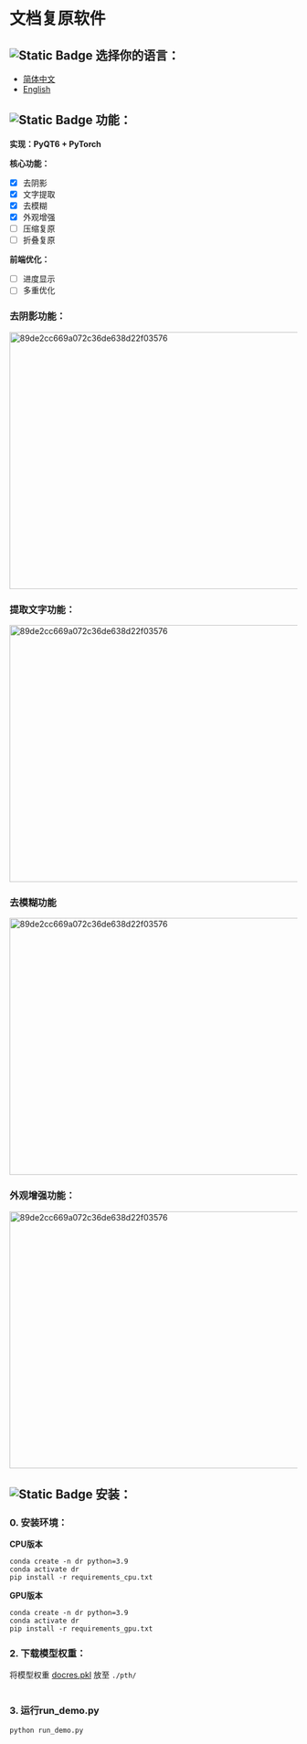 # 文档复原软件

## ![Static Badge](https://img.shields.io/badge/Language-语言-8A2BE2) 选择你的语言：

- [简体中文](readme/readme_CN.md)
- [English](readme/readme_EN.md)

## ![Static Badge](https://img.shields.io/badge/Function-功能-blue) 功能：
**实现：PyQT6 + PyTorch**

**核心功能：**
- [x] 去阴影
- [x] 文字提取
- [x] 去模糊
- [x] 外观增强
- [ ] 压缩复原
- [ ] 折叠复原

**前端优化：**
- [ ] 进度显示
- [ ] 多重优化

### 去阴影功能：
<img src="https://github.com/user-attachments/assets/7ddefb98-afd3-42e2-a59f-ca2f84e6ca72" alt="89de2cc669a072c36de638d22f03576" width=600 height=450/>


<br />

### 提取文字功能：
<img src="https://github.com/user-attachments/assets/4072b245-37ae-4364-ae21-33eab45c5763" alt="89de2cc669a072c36de638d22f03576" width=600 height=450/>

<br />

### 去模糊功能
<img src="https://github.com/user-attachments/assets/741961f1-780d-4b50-b5e8-088a368909c9" alt="89de2cc669a072c36de638d22f03576" width=600 height=450/>

<br />

### 外观增强功能：
<img src="https://github.com/user-attachments/assets/643beca7-9e5f-4b28-bddb-fc588cd94267" alt="89de2cc669a072c36de638d22f03576" width=600 height=450/>




## ![Static Badge](https://img.shields.io/badge/Function-安装-red) 安装：

### 0. 安装环境：

   
   **CPU版本**
   
   ```
   conda create -n dr python=3.9
   conda activate dr
   pip install -r requirements_cpu.txt
   ```
   
   **GPU版本**

   ```
   conda create -n dr python=3.9
   conda activate dr
   pip install -r requirements_gpu.txt
   ```

   
### 2. 下载模型权重：
   将模型权重 [docres.pkl](https://1drv.ms/f/s!Ak15mSdV3Wy4iahoKckhDPVP5e2Czw?e=iClwdK) 放至 `./pth/`
<br />
<br />
### 3. 运行run_demo.py

   ```
   python run_demo.py
   ```
